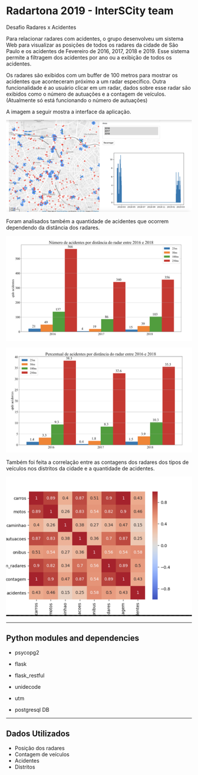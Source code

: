 Radartona 2019 - InterSCity team 
===================================================

Desafio Radares x Acidentes

Para relacionar radares com acidentes, o grupo desenvolveu um sistema Web para visualizar as posições de todos os radares da cidade de São Paulo e os acidentes de Fevereiro de 2016, 2017, 2018 e 2019. Esse sistema permite a filtragem dos acidentes por ano ou a exibição de todos os acidentes.

Os radares são exibidos com um buffer de 100 metros para mostrar os acidentes que aconteceram próximo a um radar específico. Outra funcionalidade é ao usuário clicar em um radar, dados sobre esse radar são exibidos como o número de autuações e a contagem de veículos. (Atualmente só está funcionando o número de autuações)

A imagem a seguir mostra a interface da aplicação.

![Interface da Aplicação](images/interface.png)

Foram analisados também a quantidade de acidentes que ocorrem dependendo da distância dos radares.

![Interface da Aplicação](images/numero-acidentes.png)

![Interface da Aplicação](images/grafico-porcentagem.png)

Também foi feita a correlação entre as contagens dos radares dos tipos de veículos nos distritos da cidade e a quantidade de acidentes.

![Interface da Aplicação](images/correlacao.png)





---------------------------------------------------
Python modules and dependencies
---------------------------------------------------
- psycopg2
- flask
- flask_restful
- unidecode
- utm

- postgresql DB



---------------------------------------------------
Dados Utilizados
---------------------------------------------------

- Posição dos radares
- Contagem de veículos
- Acidentes
- Distritos